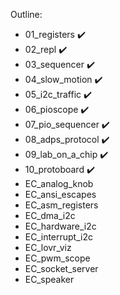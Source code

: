 Outline:
- 01_registers :heavy_check_mark:
- 02_repl :heavy_check_mark:
- 03_sequencer :heavy_check_mark:
- 04_slow_motion :heavy_check_mark:
- 05_i2c_traffic :heavy_check_mark:
- 06_pioscope :heavy_check_mark:
- 07_pio_sequencer :heavy_check_mark:
- 08_adps_protocol :heavy_check_mark:
- 09_lab_on_a_chip :heavy_check_mark:
- 10_protoboard :heavy_check_mark:
- EC_analog_knob
- EC_ansi_escapes
- EC_asm_registers
- EC_dma_i2c
- EC_hardware_i2c
- EC_interrupt_i2c
- EC_lovr_viz
- EC_pwm_scope
- EC_socket_server
- EC_speaker
